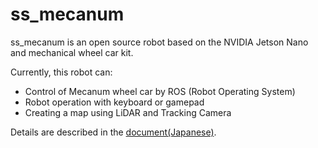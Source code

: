 # ss_mecanum

ss_mecanum is an open source robot based on the NVIDIA Jetson Nano and mechanical wheel car kit.

Currently, this robot can:

* Control of Mecanum wheel car by ROS (Robot Operating System)
* Robot operation with keyboard or gamepad
* Creating a map using LiDAR and Tracking Camera

Details are described in the [document(Japanese)](/docs/index.md).

